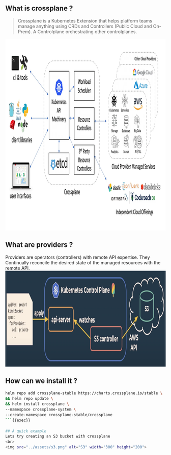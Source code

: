 ## What is crossplane ?

> Crossplane is a Kubernetes Extension that helps platform teams manage anything using CRDs and Controllers (Public Cloud and On-Prem).
> A Controlplane orchestrating other controlplanes.

 <img src="../assets/xplane.png" alt="Crossplane" width="1000" height="600">

## What are providers ?
Providers are operators (controllers) with remote API expertise. 
They Continually reconcile the desired state of the managed resources with the remote API.
<br>
 <img src="../assets/providers.png" alt="Crossplane" width="1000" height="300">


## How can we install it ?

```bash
helm repo add crossplane-stable https://charts.crossplane.io/stable \
&& helm repo update \
&& helm install crossplane \
--namespace crossplane-system \
--create-namespace crossplane-stable/crossplane 
```{{exec}}

## A quick example
Lets try creating an S3 bucket with crossplane
<br>
<img src="../assets/s3.png" alt="S3" width="300" height="200">